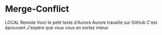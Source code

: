 # Merge-Conflict
LOCAL
Remote
Voici le petit texte d'Aurore
Aurore travaille sur GitHub
C'est éprouvant 
J'espère que vous vous en sortez mieux
